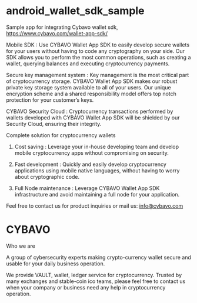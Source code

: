 # android_wallet_sdk_sample
Sample app for integrating Cybavo wallet sdk, https://www.cybavo.com/wallet-app-sdk/ 

Mobile SDK :
Use CYBAVO Wallet App SDK to easily develop secure wallets for your users without having to code any cryptography on your side.
Our SDK allows you to perform the most common operations, such as creating a wallet, querying balances and executing cryptocurrency payments.

Secure key management system :
Key management is the most critical part of cryptocurrency storage. 
CYBAVO Wallet App SDK makes our robust private key storage system available to all of your users. 
Our unique encryption scheme and a shared responsibility model offers top notch protection for your customer’s keys.

CYBAVO Security Cloud :
Cryptocurrency transactions performed by wallets developed with CYBAVO Wallet App SDK will be shielded by our Security Cloud, ensuring their integrity.

Complete solution for cryptocurrency wallets
1. Cost saving :
Leverage your in-house developing team and develop mobile cryptocurrency apps without compromising on security.

2. Fast development :
Quickly and easily develop cryptocurrency applications using mobile native languages, without having to worry about cryptographic code.

3. Full Node maintenance :
Leverage CYBAVO Wallet App SDK infrastructure and avoid maintaining a full node for your application.

Feel free to contact us for product inquiries or mail us:
info@cybavo.com


# CYBAVO

Who we are

A group of cybersecurity experts making crypto-currency wallet secure and usable for your daily business operation.

We provide VAULT, wallet, ledger service for cryptocurrency. Trusted by many exchanges and stable-coin ico teams, please feel free to contact us when your company or business need any help in cryptocurrency operation.
